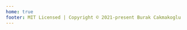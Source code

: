 ```yaml
---
home: true
footer: MIT Licensed | Copyright © 2021-present Burak Cakmakoglu
---
```


<Home />

<Banner />

<Features />
